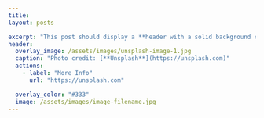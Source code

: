 ```yaml
---
title: 
layout: posts

excerpt: "This post should display a **header with a solid background color**, if the theme supports it."
header:
  overlay_image: /assets/images/unsplash-image-1.jpg
  caption: "Photo credit: [**Unsplash**](https://unsplash.com)"
  actions:
    - label: "More Info"
      url: "https://unsplash.com"

  overlay_color: "#333"
  image: /assets/images/image-filename.jpg
---
```




